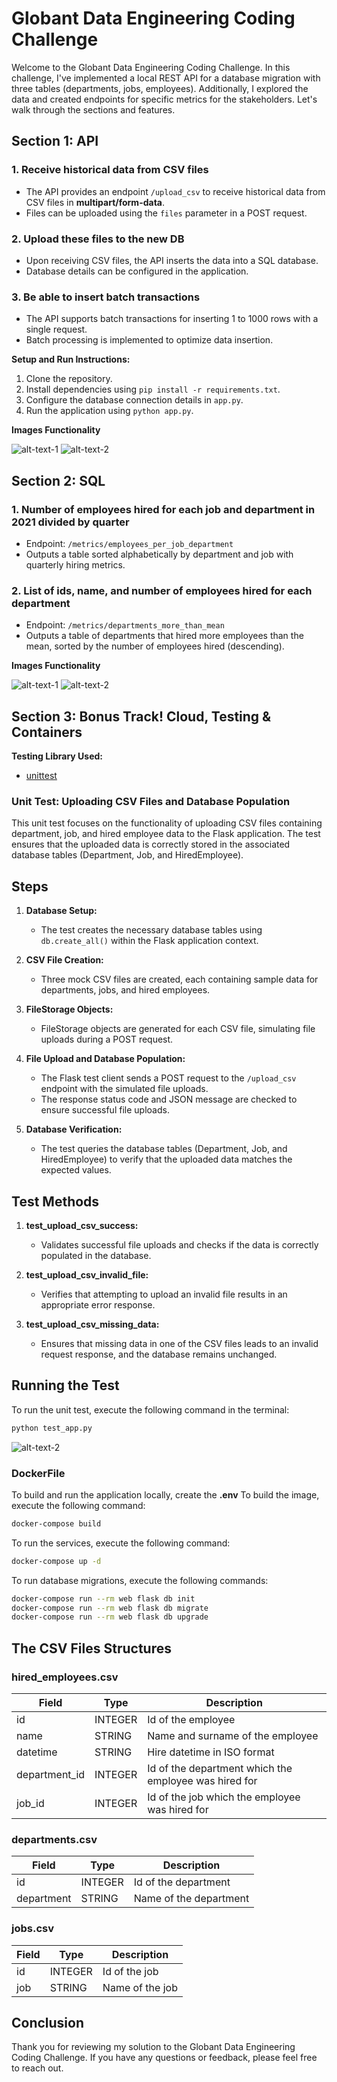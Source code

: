 
# Globant Data Engineering Coding Challenge

Welcome to the Globant Data Engineering Coding Challenge. In this challenge, I've implemented a local REST API for a database migration with three tables (departments, jobs, employees). Additionally, I explored the data and created endpoints for specific metrics for the stakeholders. Let's walk through the sections and features.

## Section 1: API

### 1. Receive historical data from CSV files
- The API provides an endpoint `/upload_csv` to receive historical data from CSV files in  **multipart/form-data**.
- Files can be uploaded using the `files` parameter in a POST request.

### 2. Upload these files to the new DB
- Upon receiving CSV files, the API inserts the data into a SQL database.
- Database details can be configured in the application.

### 3. Be able to insert batch transactions
- The API supports batch transactions for inserting 1 to 1000 rows with a single request.
- Batch processing is implemented to optimize data insertion.

**Setup and Run Instructions:**
1. Clone the repository.
2. Install dependencies using `pip install -r requirements.txt`.
3. Configure the database connection details in `app.py`.
4. Run the application using `python app.py`.

**Images Functionality**

![alt-text-1](images/SchemaDatabase.png)
![alt-text-2](images/Section_1_API.png)
## Section 2: SQL

### 1. Number of employees hired for each job and department in 2021 divided by quarter
- Endpoint: `/metrics/employees_per_job_department`
- Outputs a table sorted alphabetically by department and job with quarterly hiring metrics.

### 2. List of ids, name, and number of employees hired for each department
- Endpoint: `/metrics/departments_more_than_mean`
- Outputs a table of departments that hired more employees than the mean, sorted by the number of employees hired (descending).

**Images Functionality**

![alt-text-1](images/Section_2_SQL_endpoint1.png)
![alt-text-2](images/Section_2_SQL_endpoint2.png )


## Section 3: Bonus Track! Cloud, Testing & Containers

**Testing Library Used:**
- [unittest](https://docs.python.org/3/library/unittest.html)

### Unit Test: Uploading CSV Files and Database Population


This unit test focuses on the functionality of uploading CSV files containing department, job, and hired employee data to the Flask application. The test ensures that the uploaded data is correctly stored in the associated database tables (Department, Job, and HiredEmployee).

## Steps

1. **Database Setup:**
   - The test creates the necessary database tables using `db.create_all()` within the Flask application context.

2. **CSV File Creation:**
   - Three mock CSV files are created, each containing sample data for departments, jobs, and hired employees.

3. **FileStorage Objects:**
   - FileStorage objects are generated for each CSV file, simulating file uploads during a POST request.

4. **File Upload and Database Population:**
   - The Flask test client sends a POST request to the `/upload_csv` endpoint with the simulated file uploads.
   - The response status code and JSON message are checked to ensure successful file uploads.

5. **Database Verification:**
   - The test queries the database tables (Department, Job, and HiredEmployee) to verify that the uploaded data matches the expected values.

## Test Methods

1. **test_upload_csv_success:**
   - Validates successful file uploads and checks if the data is correctly populated in the database.

2. **test_upload_csv_invalid_file:**
   - Verifies that attempting to upload an invalid file results in an appropriate error response.

3. **test_upload_csv_missing_data:**
   - Ensures that missing data in one of the CSV files leads to an invalid request response, and the database remains unchanged.

## Running the Test

To run the unit test, execute the following command in the terminal:

```bash
python test_app.py
```
![alt-text-2](images/unit_tests.png)

### DockerFile
To build and run the application locally, create the **.env**
To build the image, execute the following command:
```bash
docker-compose build
```
To run the services, execute the following command:
```bash
docker-compose up -d
```
To run database migrations, execute the following commands:
```bash
docker-compose run --rm web flask db init
docker-compose run --rm web flask db migrate
docker-compose run --rm web flask db upgrade
```
## The CSV Files Structures

### hired_employees.csv
| Field         | Type    | Description                                             |
|---------------|---------|---------------------------------------------------------|
| id            | INTEGER | Id of the employee                                      |
| name          | STRING  | Name and surname of the employee                        |
| datetime      | STRING  | Hire datetime in ISO format                             |
| department_id | INTEGER | Id of the department which the employee was hired for   |
| job_id        | INTEGER | Id of the job which the employee was hired for          |

### departments.csv
| Field      | Type    | Description                 |
|------------|---------|-----------------------------|
| id         | INTEGER | Id of the department        |
| department | STRING  | Name of the department      |

### jobs.csv
| Field | Type    | Description           |
|-------|---------|-----------------------|
| id    | INTEGER | Id of the job         |
| job   | STRING  | Name of the job       |




## Conclusion

Thank you for reviewing my solution to the Globant Data Engineering Coding Challenge. If you have any questions or feedback, please feel free to reach out.
